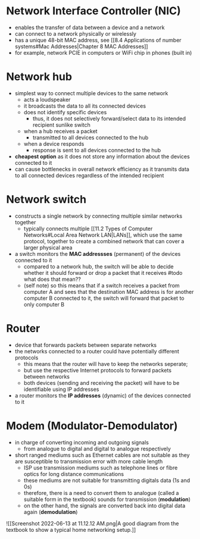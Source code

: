 # Network Interface Controller (NIC)

 - enables the transfer of data between a device and a network
 - can connect to a network physically or wirelessly
- has a unique 48-bit MAC address, see [[8.4 Applications of number systems#Mac Addresses|Chapter 8 MAC Addresses]]
- for example, network PCIE in computers or WiFi chip in phones (built in)

# Network hub

- simplest way to connect multiple devices to the same network
	- acts a loudspeaker
	- it broadcasts the data to all its connected devices
	- does not identify specific devices
		- thus, it does not selectively forward/select data to its intended recipient sunlike switch
	- when a hub receives a packet 
		- transmitted to all devices connected to the hub
	- when a device responds
		- response is sent to all devices connected to the hub
- **cheapest option** as it does not store any information about the devices connected to it
- can cause bottlenecks in overall network efficiency as it transmits data to all connected devices regardless of the intended recipient

# Network switch

- constructs a single network by connecting multiple similar networks together
	- typically connects multiple [[11.2 Types of Computer Networks#Local Area Network LAN|LANs]], which use the same protocol, together to create a combined network that can cover a larger physical area
- a switch monitors the **MAC addressses** (permanent) of the devices connected to it
	- compared to a network hub, the switch will be able to decide whether it should forward or drop a packet that it receives #todo what does that mean??
	- (self note) so this means that if a switch receives a packet from computer A and sees that the destination MAC address is for another computer B connected to it, the switch will forward that packet to only computer B

# Router

- device that forwards packets between separate networks
- the networks connected to a router could have potentially different protocols
	- this means that the router will have to keep the networks seperate;
	- but use the respective Internet protocols to forward packets between networks
	- both devices (sending and receiving the packet) will have to be identifiable using IP addresses
- a router monitors the **IP addresses** (dynamic) of the devices connected to it

# Modem (Modulator-Demodulator)

- in charge of converting incoming and outgoing signals 
	- from analogue to digital and digital to analogue respectively
- short ranged mediums such as Ethernet cables are not suitable as they are susceptible to transmission error with more cable length
	- ISP use transmission mediums such as telephone lines or fibre optics for long distance communications
	- these mediums are not suitable for transmitting digitals data (1s and 0s)
	- therefore, there is a need to convert them to analogue (called a suitable form in the textbook) sounds for transmission (**modulation**)
	- on the other hand, the signals are converted back into digital data again (**demodulation**)

![[Screenshot 2022-06-13 at 11.12.12 AM.png|A good diagram from the textbook to show a typical home networking setup.]]